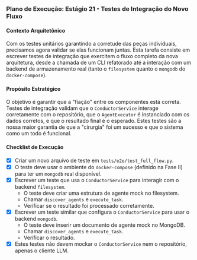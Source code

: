 ### Plano de Execução: Estágio 21 - Testes de Integração do Novo Fluxo

#### Contexto Arquitetônico

Com os testes unitários garantindo a corretude das peças individuais, precisamos agora validar se elas funcionam juntas. Esta tarefa consiste em escrever testes de integração que exercitem o fluxo completo da nova arquitetura, desde a chamada de um CLI refatorado até a interação com um backend de armazenamento real (tanto o `filesystem` quanto o `mongodb` do `docker-compose`).

#### Propósito Estratégico

O objetivo é garantir que a "fiação" entre os componentes está correta. Testes de integração validam que o `ConductorService` interage corretamente com o repositório, que o `AgentExecutor` é instanciado com os dados corretos, e que o resultado final é o esperado. Estes testes são a nossa maior garantia de que a "cirurgia" foi um sucesso e que o sistema como um todo é funcional.

#### Checklist de Execução

- [x] Criar um novo arquivo de teste em `tests/e2e/test_full_flow.py`.
- [x] O teste deve usar o ambiente do `docker-compose` (definido na Fase II) para ter um `mongodb` real disponível.
- [x] Escrever um teste que usa o `ConductorService` para interagir com o backend `filesystem`.
    -   O teste deve criar uma estrutura de agente mock no filesystem.
    -   Chamar `discover_agents` e `execute_task`.
    -   Verificar se o resultado foi processado corretamente.
- [x] Escrever um teste similar que configura o `ConductorService` para usar o backend `mongodb`.
    -   O teste deve inserir um documento de agente mock no MongoDB.
    -   Chamar `discover_agents` e `execute_task`.
    -   Verificar o resultado.
- [x] Estes testes não devem mockar o `ConductorService` nem o repositório, apenas o cliente LLM.
